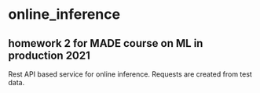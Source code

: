 # online_inference

## homework 2 for MADE course on ML in production 2021

Rest API based service for online inference. Requests are created from test data.
